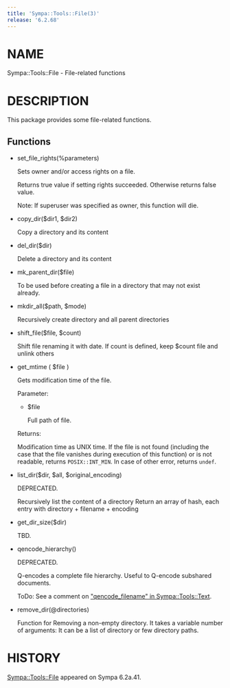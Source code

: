 ```yaml
---
title: 'Sympa::Tools::File(3)'
release: '6.2.68'
---
```


# NAME

Sympa::Tools::File - File-related functions

# DESCRIPTION

This package provides some file-related functions.

## Functions

- set\_file\_rights(%parameters)

    Sets owner and/or access rights on a file.

    Returns true value if setting rights succeeded.
    Otherwise returns false value.

    Note:
    If superuser was specified as owner, this function will die.

- copy\_dir($dir1, $dir2)

    Copy a directory and its content

- del\_dir($dir)

    Delete a directory and its content

- mk\_parent\_dir($file)

    To be used before creating a file in a directory that may not exist already.

- mkdir\_all($path, $mode)

    Recursively create directory and all parent directories

- shift\_file($file, $count)

    Shift file renaming it with date. If count is defined, keep $count file and
    unlink others

- get\_mtime ( $file )

    Gets modification time of the file.

    Parameter:

    - $file

        Full path of file.

    Returns:

    Modification time as UNIX time.
    If the file is not found (including the case that the file vanishes during
    execution of this function) or is not readable, returns `POSIX::INT_MIN`.
    In case of other error, returns `undef`.

- list\_dir($dir, $all, $original\_encoding)

    DEPRECATED.

    Recursively list the content of a directory
    Return an array of hash, each entry with directory + filename + encoding

- get\_dir\_size($dir)

    TBD.

- qencode\_hierarchy()

    DEPRECATED.

    Q-encodes a complete file hierarchy.
    Useful to Q-encode subshared documents.

    ToDo:
    See a comment on ["qencode\_filename" in Sympa::Tools::Text](./Sympa-Tools-Text.3.md#qencode_filename).

- remove\_dir(@directories)

    Function for Removing a non-empty directory.
    It takes a variable number of arguments:
    It can be a list of directory or few directory paths.

# HISTORY

[Sympa::Tools::File](./Sympa-Tools-File.3.md) appeared on Sympa 6.2a.41.
